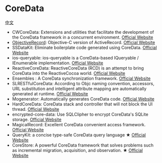 # CoreData
[中文](https://github.com/dzp181/CoreData/blob/master/README.md)

* CWCoreData: Extensions and utilities that facilitate the development of the CoreData framework in a concurrent environment. [Official Website](https://github.com/jayway/CWCoreData)
* [ObjectiveRecord](http://hao.jobbole.com/objectiverecord/): Objective-C version of ActiveRecord. [Official Website](https://github.com/supermarin/ObjectiveRecord)
* SSDataKit: Eliminate boilerplate code generated using CoreData. [Official Website](https://github.com/soffes/SSDataKit)
* ios-queryable: ios-queryable is a CoreData-based IQueryable / IEnumerable implementation. [Official Website](https://github.com/martydill/ios-queryable)
* ReactiveCoreData: ReactiveCoreData (RCD) is an attempt to bring CoreData into the ReactiveCocoa world. [Official Website](https://github.com/apparentsoft/ReactiveCoreData)
* Ensembles : A CoreData synchronization framework. [Official Website](https://github.com/drewmccormack/ensembles)
* SLRESTfulCoreData: According to Objc naming convention, accessors, URL substitution and intelligent attribute mapping are automatically generated at runtime. [Official Website](https://github.com/OliverLetterer/SLRESTfulCoreData)
* Mogenerator: Automatically generates CoreData code. [Official Website](https://github.com/rentzsch/mogenerator)
* HardCoreData: CoreData stack and controller that will not block the UI thread. [Official Website](https://github.com/Krivoblotsky/HardCoreData)
* encrypted-core-data: Use SQLClipher to encrypt CoreData's SQLite storage. [Official Website](https://github.com/project-imas/encrypted-core-data)
* MagicalRecord: Excellent CoreData convenient access framework. [Official Website](https://github.com/magicalpanda/MagicalRecord)
* QueryKit: a concise type-safe CoreData query language ★ [Official Website](https://github.com/QueryKit/QueryKit)
* CoreStore: A powerful CoreData framework that solves problems such as incremental migration, acquisition, and observation. ★ [Official Website](https://github.com/JohnEstropia/CoreStore)
